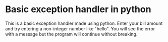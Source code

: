 # Basic exception handler in python

This is a basic exception handler made using python. Enter your bill amount and try entering a non-integer number like "hello". You will see the error with a message but the program will continue without breaking.